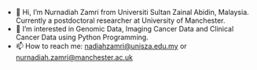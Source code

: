 - 👋 Hi, I’m Nurnadiah Zamri from Universiti Sultan Zainal Abidin, Malaysia. Currently a postdoctoral researcher at University of Manchester. 
- 👀 I’m interested in Genomic Data, Imaging Cancer Data and Clinical Cancer Data using Python Programming.
- 📫 How to reach me: nadiahzamri@unisza.edu.my or nurnadiah.zamri@manchester.ac.uk

<!---
nadiahzamri/nadiahzamri is a ✨ special ✨ repository because its `README.md` (this file) appears on your GitHub profile.
You can click the Preview link to take a look at your changes.
--->
